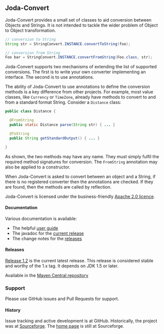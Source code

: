 
Joda-Convert
------------

Joda-Convert provides a small set of classes to aid conversion between Objects and Strings.
It is not intended to tackle the wider problem of Object to Object transformation.

```java
// conversion to String
String str = StringConvert.INSTANCE.convertToString(foo);

// conversion from String
Foo bar = StringConvert.INSTANCE.convertFromString(Foo.class, str);
```

Joda-Convert supports two mechanisms of extending the list of supported conversions.
The first is to write your own converter implementing an interface.
The second is to use annotations.

The ability of Joda-Convert to use annotations to define the conversion methods is a key difference from other projects.
For example, most value classes, like <code>Currency</code> or <code>TimeZone</code>, already have methods
to convert to and from a standard format String.
Consider a <code>Distance</code> class:

```java
public class Distance {

  @FromString
  public static Distance parse(String str) { ... }

  @ToString
  public String getStandardOutput() { ... }

}
```

As shown, the two methods may have any name. They must simply fulfil the required method signatures for conversion.
The <code>FromString</code> annotation may also be applied to a constructor.

When Joda-Convert is asked to convert between an object and a String, if there is no registered converter
then the annotations are checked. If they are found, then the methods are called by reflection.

Joda-Convert is licensed under the business-friendly [Apache 2.0 licence](https://github.com/JodaOrg/joda-convert/blob/master/LICENSE.txt).


#### Documentation
Various documentation is available:

* The helpful [user guide](http://joda-convert.sourceforge.net/userguide.html)
* The javadoc for the [current release](http://joda-convert.sourceforge.net/api-release/index.html)
* The change notes for the [releases](http://joda-convert.sourceforge.net/changes-report.html)


#### Releases
[Release 1.2](http://sourceforge.net/projects/joda-convert/files/joda-convert/1.2/) is the current latest release.
This release is considered stable and worthy of the 1.x tag.
It depends on JDK 1.5 or later.

Available in the [Maven Central repository](http://search.maven.org/#search|gav|1|g%3A%22org.joda%22%20AND%20a%3A%22joda-convert%22)


### Support
Please use GitHub issues and Pull Requests for support.


#### History
Issue tracking and active development is at GitHub.
Historically, the project was at [Sourceforge](https://sourceforge.net/projects/joda-convert/).
The [home page](http://joda-convert.sourceforge.net/) is still at Sourceforge.
